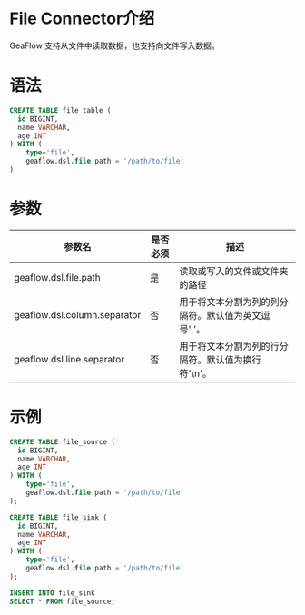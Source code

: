 # File Connector介绍
GeaFlow 支持从文件中读取数据，也支持向文件写入数据。
# 语法

```sql
CREATE TABLE file_table (
  id BIGINT,
  name VARCHAR,
  age INT
) WITH (
	type='file',
    geaflow.dsl.file.path = '/path/to/file'
)
```
# 参数

| 参数名 | 是否必须 | 描述 |
| -------- | -------- | -------- |
| geaflow.dsl.file.path     | 是     | 读取或写入的文件或文件夹的路径     |
| geaflow.dsl.column.separator     | 否     | 用于将文本分割为列的列分隔符。默认值为英文逗号','。     |
| geaflow.dsl.line.separator     | 否     | 用于将文本分割为列的行分隔符。默认值为换行符'\n'。     |


# 示例

```sql
CREATE TABLE file_source (
  id BIGINT,
  name VARCHAR,
  age INT
) WITH (
	type='file',
    geaflow.dsl.file.path = '/path/to/file'
);

CREATE TABLE file_sink (
  id BIGINT,
  name VARCHAR,
  age INT
) WITH (
	type='file',
    geaflow.dsl.file.path = '/path/to/file'
);

INSERT INTO file_sink
SELECT * FROM file_source;
```